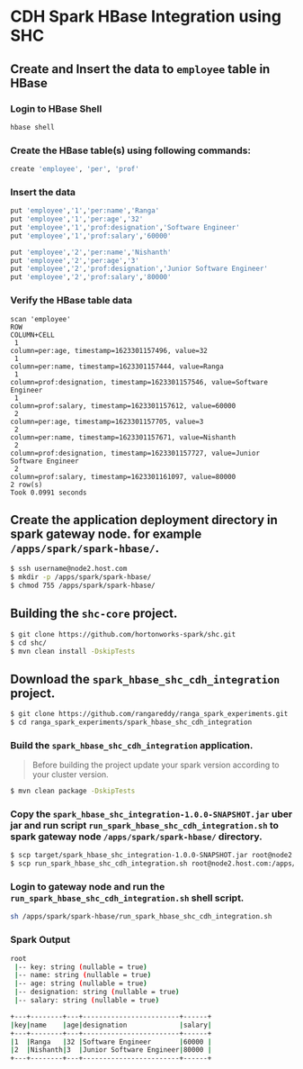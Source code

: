 # CDH Spark HBase Integration using SHC

## Create and Insert the data to `employee` table in HBase

### Login to HBase Shell
```sh
hbase shell
```
### Create the HBase table(s) using following commands:
```sh
create 'employee', 'per', 'prof'
```
### Insert the data 
```sh
put 'employee','1','per:name','Ranga'
put 'employee','1','per:age','32'
put 'employee','1','prof:designation','Software Engineer'
put 'employee','1','prof:salary','60000'

put 'employee','2','per:name','Nishanth'
put 'employee','2','per:age','3'
put 'employee','2','prof:designation','Junior Software Engineer'
put 'employee','2','prof:salary','80000'
```
### Verify the HBase table data
```
scan 'employee'
ROW                                                              COLUMN+CELL
 1                                                               column=per:age, timestamp=1623301157496, value=32
 1                                                               column=per:name, timestamp=1623301157444, value=Ranga
 1                                                               column=prof:designation, timestamp=1623301157546, value=Software Engineer
 1                                                               column=prof:salary, timestamp=1623301157612, value=60000
 2                                                               column=per:age, timestamp=1623301157705, value=3
 2                                                               column=per:name, timestamp=1623301157671, value=Nishanth
 2                                                               column=prof:designation, timestamp=1623301157727, value=Junior Software Engineer
 2                                                               column=prof:salary, timestamp=1623301161097, value=80000
2 row(s)
Took 0.0991 seconds
```

## Create the application deployment directory in spark gateway node. for example `/apps/spark/spark-hbase/`.
```sh
$ ssh username@node2.host.com
$ mkdir -p /apps/spark/spark-hbase/
$ chmod 755 /apps/spark/spark-hbase/
```

## Building the `shc-core` project.

```sh
$ git clone https://github.com/hortonworks-spark/shc.git
$ cd shc/
$ mvn clean install -DskipTests
```

## Download the `spark_hbase_shc_cdh_integration` project.
```sh
$ git clone https://github.com/rangareddy/ranga_spark_experiments.git
$ cd ranga_spark_experiments/spark_hbase_shc_cdh_integration
```

### Build the `spark_hbase_shc_cdh_integration` application.

> Before building the project update your spark version according to your cluster version.

```sh
$ mvn clean package -DskipTests
```

### Copy the `spark_hbase_shc_integration-1.0.0-SNAPSHOT.jar` uber jar and run script `run_spark_hbase_shc_cdh_integration.sh` to spark gateway node `/apps/spark/spark-hbase/` directory.
```sh
$ scp target/spark_hbase_shc_integration-1.0.0-SNAPSHOT.jar root@node2.host.com:/apps/spark/spark-hbase/
$ scp run_spark_hbase_shc_cdh_integration.sh root@node2.host.com:/apps/spark/spark-hbase/
```

### Login to gateway node and run the `run_spark_hbase_shc_cdh_integration.sh` shell script.
```sh
sh /apps/spark/spark-hbase/run_spark_hbase_shc_cdh_integration.sh
```

### Spark Output

```sh
root
 |-- key: string (nullable = true)
 |-- name: string (nullable = true)
 |-- age: string (nullable = true)
 |-- designation: string (nullable = true)
 |-- salary: string (nullable = true)

+---+--------+---+------------------------+------+
|key|name    |age|designation             |salary|
+---+--------+---+------------------------+------+
|1  |Ranga   |32 |Software Engineer       |60000 |
|2  |Nishanth|3  |Junior Software Engineer|80000 |
+---+--------+---+------------------------+------+
```
